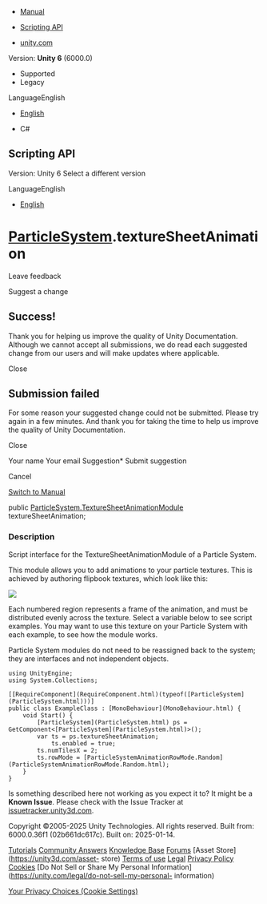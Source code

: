 [ ]()

  * [Manual](../Manual/index.html)
  * [Scripting API](../ScriptReference/index.html)

  * [unity.com](https://unity.com/)

Version: **Unity 6** (6000.0)

  * Supported
  * Legacy

LanguageEnglish

  * [English]()

  * C#

[ ](https://docs.unity3d.com)

## Scripting API

Version: Unity 6 Select a different version

LanguageEnglish

  * [English]()

#  [ParticleSystem](ParticleSystem.html).textureSheetAnimation

Leave feedback

Suggest a change

## Success!

Thank you for helping us improve the quality of Unity Documentation. Although
we cannot accept all submissions, we do read each suggested change from our
users and will make updates where applicable.

Close

## Submission failed

For some reason your suggested change could not be submitted. Please <a>try
again</a> in a few minutes. And thank you for taking the time to help us
improve the quality of Unity Documentation.

Close

Your name Your email Suggestion* Submit suggestion

Cancel

[Switch to Manual](../Manual/class-ParticleSystem.html "Go to ParticleSystem
Component in the Manual")

public
[ParticleSystem.TextureSheetAnimationModule](ParticleSystem.TextureSheetAnimationModule.html)
textureSheetAnimation;

### Description

Script interface for the TextureSheetAnimationModule of a Particle System.

This module allows you to add animations to your particle textures. This is
achieved by authoring flipbook textures, which look like this:  
  
![](../StaticFiles/ScriptRefImages/ParticleFlipbook.png)  
  
Each numbered region represents a frame of the animation, and must be
distributed evenly across the texture. Select a variable below to see script
examples. You may want to use this texture on your Particle System with each
example, to see how the module works.  
  
Particle System modules do not need to be reassigned back to the system; they
are interfaces and not independent objects.

    
    
    using UnityEngine;
    using System.Collections;  
      
    [[RequireComponent](RequireComponent.html)(typeof([ParticleSystem](ParticleSystem.html)))]
    public class ExampleClass : [MonoBehaviour](MonoBehaviour.html) {
        void Start() {
            [ParticleSystem](ParticleSystem.html) ps = GetComponent<[ParticleSystem](ParticleSystem.html)>();
            var ts = ps.textureSheetAnimation;
                ts.enabled = true;
            ts.numTilesX = 2;
            ts.rowMode = [ParticleSystemAnimationRowMode.Random](ParticleSystemAnimationRowMode.Random.html);
        }
    }

Is something described here not working as you expect it to? It might be a
**Known Issue**. Please check with the Issue Tracker at
[issuetracker.unity3d.com](https://issuetracker.unity3d.com).

Copyright ©2005-2025 Unity Technologies. All rights reserved. Built from:
6000.0.36f1 (02b661dc617c). Built on: 2025-01-14.

[Tutorials](https://unity3d.com/learn) [Community
Answers](https://answers.unity3d.com) [Knowledge
Base](https://support.unity3d.com/hc/en-us)
[Forums](https://forum.unity3d.com) [Asset Store](https://unity3d.com/asset-
store) [Terms of use](https://docs.unity3d.com/Manual/TermsOfUse.html)
[Legal](https://unity.com/legal) [Privacy
Policy](https://unity.com/legal/privacy-policy)
[Cookies](https://unity.com/legal/cookie-policy) [Do Not Sell or Share My
Personal Information](https://unity.com/legal/do-not-sell-my-personal-
information)

[Your Privacy Choices (Cookie Settings)](javascript:void\(0\);)

